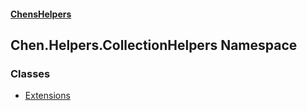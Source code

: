 #### [ChensHelpers](./index 'index')
## Chen.Helpers.CollectionHelpers Namespace
### Classes
- [Extensions](./Chen-Helpers-CollectionHelpers-Extensions 'Chen.Helpers.CollectionHelpers.Extensions')
